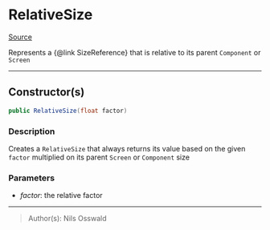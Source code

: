 # RelativeSize
[Source](../..\src\de\hallorebux\bawt\RelativeSize.java)

Represents a {@link SizeReference} that is relative to its parent `Component` or `Screen`
___
## Constructor(s)
```java
public RelativeSize(float factor)
```
### Description
Creates a `RelativeSize` that always returns its value based on the given `factor` multiplied on its parent `Screen` or `Component` size
### Parameters
- *factor*: the relative factor
___
> Author(s): Nils Osswald
